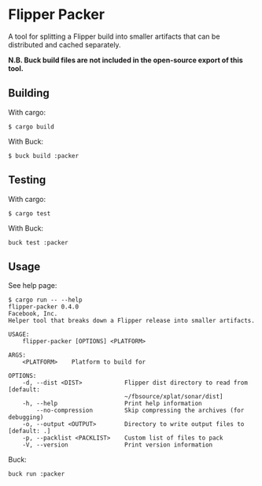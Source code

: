 # Flipper Packer

A tool for splitting a Flipper build into smaller artifacts that can be
distributed and cached separately.

**N.B. Buck build files are not included in the open-source export of this
tool.**

## Building

With cargo:

```
$ cargo build
```

With Buck:

```
$ buck build :packer
```

## Testing

With cargo:

```
$ cargo test
```

With Buck:

```
buck test :packer
```

## Usage

See help page:

```
$ cargo run -- --help
flipper-packer 0.4.0
Facebook, Inc.
Helper tool that breaks down a Flipper release into smaller artifacts.

USAGE:
    flipper-packer [OPTIONS] <PLATFORM>

ARGS:
    <PLATFORM>    Platform to build for

OPTIONS:
    -d, --dist <DIST>            Flipper dist directory to read from [default:
                                 ~/fbsource/xplat/sonar/dist]
    -h, --help                   Print help information
        --no-compression         Skip compressing the archives (for debugging)
    -o, --output <OUTPUT>        Directory to write output files to [default: .]
    -p, --packlist <PACKLIST>    Custom list of files to pack
    -V, --version                Print version information
```

Buck:

```
buck run :packer
```
